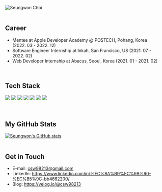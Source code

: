 <div align=left>
  
  ![Seungwon Choi](https://capsule-render.vercel.app/api?type=soft&color=40e0d0&height=200&section=header&text=Seungwon%20Choi&fontSize=70&desc=A%20Challenging%20Developer&fontAlignY=45&descAlignY=70&animation=fadeIn)
  </br>
  </br>
  ## Career
  - Mentee at Apple Developer Academy @ POSTECH, Pohang, Korea (2022. 03 - 2022. 12) 
  - Software Engineer Internship at Inkah, San Francisco, US (2021. 07 - 2022. 02) 
  - Web Developer Internship at Abacus, Seoul, Korea (2021. 01 - 2021. 02) 
  </br>
  
  ## Tech Stack
 <img src="https://img.shields.io/badge/Swift-F05138?style=flat-square&logo=Swift&logoColor=white"/> <img src="https://img.shields.io/badge/React-61DAFB?style=flat-square&logo=React&logoColor=black"/> <img src="https://img.shields.io/badge/Python-3776AB?style=flat-square&logo=Python&logoColor=white"/> <img src="https://img.shields.io/badge/Android-3DDC84?style=flat-square&logo=Android&logoColor=white"/> <img src="https://img.shields.io/badge/Firebase-FFCA28?style=flat-square&logo=Firebase&logoColor=black"/> <img src="https://img.shields.io/badge/Vue-4FC08D?style=flat-square&logo=Vue.js&logoColor=white"/> <img src="https://img.shields.io/badge/C-A8B9CC?style=flat-square&logo=C&logoColor=black"/>
  </br>
  </br>
  </br>
  ## My GitHub Stats
  [![Seungwon's GitHub stats](https://github-readme-stats.vercel.app/api?username=unuhqueen&theme=radical)](https://github.com/unuhqueen/github-readme-stats)
  <br/>
  <br/>
  ## Get in Touch
  - E-mail: csw98213@gmail.com
  - LinkedIn: https://www.linkedin.com/in/%EC%8A%B9%EC%9B%90-%EC%B5%9C-bb4662200/
  - Blog: https://velog.io/@csw98213

</div>
